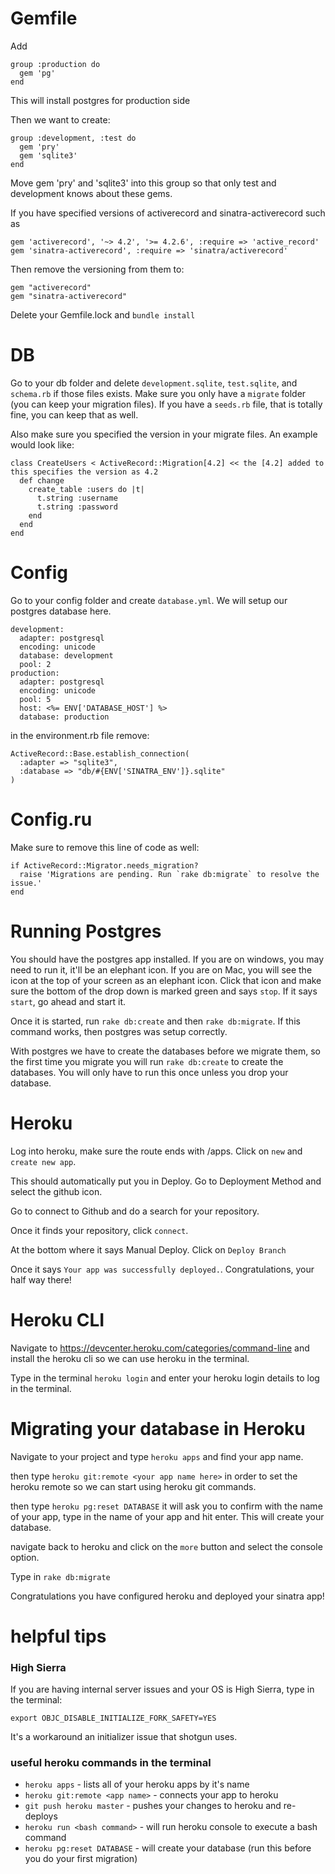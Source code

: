 # Gemfile

Add
```
group :production do
  gem 'pg'
end
```

This will install postgres for production side

Then we want to create:
```
group :development, :test do
  gem 'pry'
  gem 'sqlite3'
end
```

Move gem 'pry' and 'sqlite3' into this group so that only test and development knows about these gems.

If you have specified versions of activerecord and sinatra-activerecord such as
```
gem 'activerecord', '~> 4.2', '>= 4.2.6', :require => 'active_record'
gem 'sinatra-activerecord', :require => 'sinatra/activerecord'
```

Then remove the versioning from them to:
```
gem "activerecord"
gem "sinatra-activerecord"
```

Delete your Gemfile.lock and `bundle install`

# DB

Go to your db folder and delete `development.sqlite`, `test.sqlite`, and `schema.rb` if those files exists. Make sure you only have a `migrate` folder (you can keep your migration files). If you have a `seeds.rb` file, that is totally fine, you can keep that as well.

Also make sure you specified the version in your migrate files. An example would look like:
```
class CreateUsers < ActiveRecord::Migration[4.2] << the [4.2] added to this specifies the version as 4.2
  def change
    create_table :users do |t|
      t.string :username
      t.string :password
    end
  end
end
```

# Config
Go to your config folder and create `database.yml`. We will setup our postgres database here.
```
development:
  adapter: postgresql
  encoding: unicode
  database: development
  pool: 2
production:
  adapter: postgresql
  encoding: unicode
  pool: 5
  host: <%= ENV['DATABASE_HOST'] %>
  database: production
```

in the environment.rb file remove:
```
ActiveRecord::Base.establish_connection(
  :adapter => "sqlite3",
  :database => "db/#{ENV['SINATRA_ENV']}.sqlite"
)
```

# Config.ru
Make sure to remove this line of code as well:
```
if ActiveRecord::Migrator.needs_migration?
  raise 'Migrations are pending. Run `rake db:migrate` to resolve the issue.'
end
```

# Running Postgres
You should have the postgres app installed. If you are on windows, you may need to run it, it'll be an elephant icon. If you are on Mac, you will see the icon at the top of your screen as an elephant icon. Click that icon and make sure the bottom of the drop down is marked green and says `stop`. If it says `start`, go ahead and start it.

Once it is started, run `rake db:create` and then `rake db:migrate`. If this command works, then postgres was setup correctly.

With postgres we have to create the databases before we migrate them, so the first time you migrate you will run `rake db:create` to create the databases. You will only have to run this once unless you drop your database.

# Heroku
Log into heroku, make sure the route ends with /apps. Click on `new` and `create new app`.

This should automatically put you in Deploy. Go to Deployment Method and select the github icon.

Go to connect to Github and do a search for your repository.

Once it finds your repository, click `connect`.

At the bottom where it says Manual Deploy. Click on `Deploy Branch`

Once it says `Your app was successfully deployed.`. Congratulations, your half way there!

# Heroku CLI
Navigate to https://devcenter.heroku.com/categories/command-line and install the heroku cli so we can use heroku in the terminal.

Type in the terminal `heroku login` and enter your heroku login details to log in the terminal.

# Migrating your database in Heroku
Navigate to your project and type `heroku apps` and find your app name.

then type `heroku git:remote <your app name here>` in order to set the heroku remote so we can start using heroku git commands.

then type `heroku pg:reset DATABASE` it will ask you to confirm with the name of your app, type in the name of your app and hit enter. This will create your database.

navigate back to heroku and click on the `more` button and select the console option.

Type in `rake db:migrate`

Congratulations you have configured heroku and deployed your sinatra app!

# helpful tips

### High Sierra
If you are having internal server issues and your OS is High Sierra, type in the terminal:
```
export OBJC_DISABLE_INITIALIZE_FORK_SAFETY=YES
```
It's a workaround an initializer issue that shotgun uses.

### useful heroku commands in the terminal
- `heroku apps` - lists all of your heroku apps by it's name
- `heroku git:remote <app name>` - connects your app to heroku
- `git push heroku master` - pushes your changes to heroku and re-deploys
- `heroku run <bash command>` - will run heroku console to execute a bash command
- `heroku pg:reset DATABASE` - will create your database (run this before you do your first migration)
